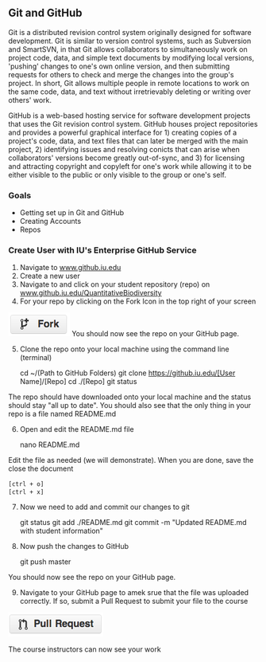 ## Git and GitHub

Git is a distributed revision control system originally designed for software development. Git is similar to version control systems, such as Subversion and SmartSVN, in that Git allows collaborators to simultaneously work on project code, data, and simple text documents by modifying local versions, 'pushing' changes to one's own online version, and then submitting requests for others to check and merge the changes into the group's project. In short, Git allows multiple people in remote locations to work on the same code, data, and text without irretrievably deleting or writing over others' work.

GitHub is a web-based hosting service for software development projects that uses the Git revision control system. GitHub houses project repositories and provides a powerful graphical interface for 1) creating copies of a project's code, data, and text files that can later be merged with the main project, 2) identifying issues and resolving conicts that can arise when collaborators' versions become greatly out-of-sync, and 3) for licensing and attracting copyright and copyleft for one's work while allowing it to be either visible to the public or only visible to the group or one's self.

### Goals
+ Getting set up in Git and GitHub
+ Creating Accounts
+ Repos

### Create User with IU's Enterprise GitHub Service
1. Navigate to www.github.iu.edu
2. Create a new user
3. Navigate to and click on your student repository (repo) on www.github.iu.edu/QuantitativeBiodiversity
4. For your repo by clicking on the Fork Icon in the top right of your screen<br>
<img src="images/github-fork-btn.png"> 
  You should now see the repo on your GitHub page.

5. Clone the repo onto your local machine using the command line (terminal)

    cd ~/(Path to GitHub Folders)
    git clone https://github.iu.edu/[User Name]/[Repo]
    cd ./[Repo]
    git status

  The repo should have downloaded onto your local machine and the status should stay "all up to date". You should also see that the only thing in your repo is a file named README.md

6. Open and edit the README.md file

    nano README.md

  Edit the file as needed (we will demonstrate). When you are done, save the close the document

    [ctrl + o]
    [ctrl + x]

7. Now we need to add and commit our changes to git

    git status
    git add ./README.md
    git commit -m "Updated README.md with student information"

8. Now push the changes to GitHub

    git push master

  You should now see the repo on your GitHub page.

9. Navigate to your GitHub page to amek srue that the file was uploaded correctly. If so, submit a Pull Request to submit your file to the course <br>
  <img src="images/github-pr-btn.png">

  The course instructors can now see your work

